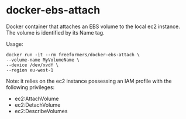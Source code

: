 docker-ebs-attach
==============

Docker container that attaches an EBS volume to the local ec2 instance. The volume is identified by its Name tag.

Usage:

```
docker run -it --rm freeformers/docker-ebs-attach \
--volume-name MyVolumeName \
--device /dev/xvdf \
--region eu-west-1
```

Note: it relies on the ec2 instance possessing an IAM profile with the following privileges:

 - ec2:AttachVolume
 - ec2:DetachVolume
 - ec2:DescribeVolumes
